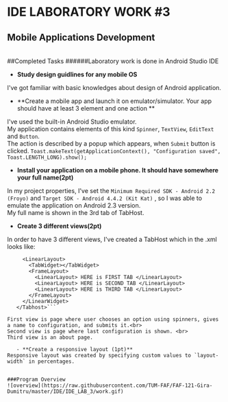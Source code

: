 IDE LABORATORY WORK #3
======================

Mobile Applications Development
-------------------------------

<br>
##Completed Tasks
######Laboratory work is done in Android Studio IDE

   - **Study design guidlines for any mobile OS**

I've got familiar with basic knowledges about design of Android application.

   - **Create a mobile app and launch it on emulator/simulator. Your app should have at least 3 element and one action **

I've used the built-in Android Studio emulator. <br>
My application contains elements of this kind `Spinner`, `TextView`, `EditText` and `Button`. <br>
The action is described by a popup which appears, when `Submit` button is clicked. `Toast.makeText(getApplicationContext(), "Configuration saved", Toast.LENGTH_LONG).show();`

   - **Install your application on a mobile phone. It should have somewhere your full name(2pt)**

In my project properties, I've set the `Minimum Required SDK - Android 2.2 (Froyo)` and `Target SDK - Android 4.4.2 (Kit Kat)` , so I was able to emulate the application on Android 2.3 version. <br>
My full name is shown in the 3rd tab of TabHost.

   - **Create 3 different views(2pt)**

In order to have 3 different views, I've created a TabHost which in the .xml looks like:
```<Tabhost>
     <LinearLayout>
       <TabWidget></TabWidget>
       <FrameLayout> 
         <LinearLayout> HERE is FIRST TAB </LinearLayout>
         <LinearLayout> HERE is SECOND TAB </LinearLayout>
         <LinearLayout> HERE is THIRD TAB </LinearLayout>
       </FrameLayout>
     </LinearWidget>
   </Tabhost>```

First view is page where user chooses an option using spinners, gives a name to configuration, and submits it.<br>
Second view is page where last configuration is shown. <br>
Third view is an about page.

   - **Create a responsive layout (1pt)**
Responsive layout was created by specifying custom values to `layout-width` in percentages.


###Program Overview
![overview](https://raw.githubusercontent.com/TUM-FAF/FAF-121-Gira-Dumitru/master/IDE/IDE_LAB_3/work.gif)




     
